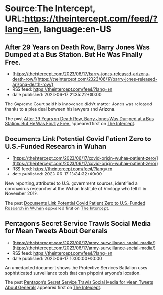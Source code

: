 # Source:The Intercept, URL:https://theintercept.com/feed/?lang=en, language:en-US

## After 29 Years on Death Row, Barry Jones Was Dumped at a Bus Station. But He Was Finally Free.
 - [https://theintercept.com/2023/06/17/barry-jones-released-arizona-death-row/](https://theintercept.com/2023/06/17/barry-jones-released-arizona-death-row/)
 - RSS feed: https://theintercept.com/feed/?lang=en
 - date published: 2023-06-17 21:35:22+00:00

<p>The Supreme Court said his innocence didn’t matter. Jones was released thanks to a plea deal between his lawyers and Arizona.</p>
<p>The post <a href="https://theintercept.com/2023/06/17/barry-jones-released-arizona-death-row/" rel="nofollow">After 29 Years on Death Row, Barry Jones Was Dumped at a Bus Station. But He Was Finally Free.</a> appeared first on <a href="https://theintercept.com" rel="nofollow">The Intercept</a>.</p>

## Documents Link Potential Covid Patient Zero to U.S.-Funded Research in Wuhan
 - [https://theintercept.com/2023/06/17/covid-origin-wuhan-patient-zero/](https://theintercept.com/2023/06/17/covid-origin-wuhan-patient-zero/)
 - RSS feed: https://theintercept.com/feed/?lang=en
 - date published: 2023-06-17 13:34:32+00:00

<p>New reporting, attributed to U.S. government sources, identified a coronavirus researcher at the Wuhan Institute of Virology who fell ill in November 2019.</p>
<p>The post <a href="https://theintercept.com/2023/06/17/covid-origin-wuhan-patient-zero/" rel="nofollow">Documents Link Potential Covid Patient Zero to U.S.-Funded Research in Wuhan</a> appeared first on <a href="https://theintercept.com" rel="nofollow">The Intercept</a>.</p>

## Pentagon’s Secret Service Trawls Social Media for Mean Tweets About Generals
 - [https://theintercept.com/2023/06/17/army-surveillance-social-media/](https://theintercept.com/2023/06/17/army-surveillance-social-media/)
 - RSS feed: https://theintercept.com/feed/?lang=en
 - date published: 2023-06-17 10:00:00+00:00

<p>An unredacted document shows the Protective Services Battalion uses sophisticated surveillance tools that can pinpoint anyone’s location.</p>
<p>The post <a href="https://theintercept.com/2023/06/17/army-surveillance-social-media/" rel="nofollow">Pentagon’s Secret Service Trawls Social Media for Mean Tweets About Generals</a> appeared first on <a href="https://theintercept.com" rel="nofollow">The Intercept</a>.</p>

